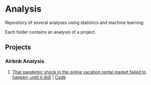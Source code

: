 # Analysis

Repository of several analyses using statistics and machine learning

Each folder contains an analysis of a project.

## Projects

### Airbnb Analysis

1. [That pandemic shock in the online vacation rental market failed to happen; until it did!](https://reneoctavio.medium.com/that-pandemic-shock-in-the-online-vacation-rental-market-failed-to-happen-until-it-did-bae31923686b) | [Code](https://github.com/reneoctavio/analysis/tree/master/airbnb-rj-1)
